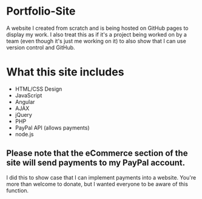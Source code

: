 # Portfolio-Site
A website I created from scratch and is being hosted on GitHub pages to display my work. I also treat this as if it's a project being worked on by a team (even though it's just me working on it) to also show that I can use version control and GitHub.

# What this site includes 
- HTML/CSS Design
- JavaScript
- Angular
- AJAX
- jQuery
- PHP
- PayPal API (allows payments)
- node.js

## Please note that the eCommerce section of the site will send payments to my PayPal account. 
I did this to show case that I can implement payments into a website. You're more than welcome to donate, but I wanted everyone to be aware of this function.
